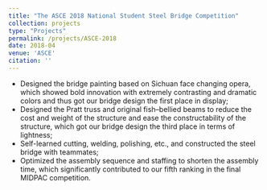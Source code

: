 ```yaml
---
title: "The ASCE 2018 National Student Steel Bridge Competition"
collection: projects
type: "Projects"
permalink: /projects/ASCE-2018
date: 2018-04
venue: 'ASCE'
citation: ''
---
```

* Designed the bridge painting based on Sichuan face changing opera, which showed bold innovation with extremely contrasting and dramatic colors and thus got our bridge design the first place in display;
* Designed the Pratt truss and original fish–bellied beams to reduce the cost and weight of the structure and ease the constructability of the structure, which got our bridge design the third place in terms of lightness;
* Self-learned cutting, welding, polishing, etc., and constructed the steel bridge with teammates;
* Optimized the assembly sequence and staffing to shorten the assembly time, which significantly contributed to our fifth ranking in the final MIDPAC competition.